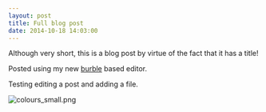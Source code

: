 ```yaml
---
layout: post
title: Full blog post
date: 2014-10-18 14:03:00
---
```

Although very short, this is a blog post by virtue of the fact that it has a title!

Posted using my new [burble][BURBLE] based editor.

Testing editing a post and adding a file.

[BURBLE]: https://github.com/MalphasWats/burble

![colours_small.png](http://www.subdimension.co.uk/files/2014-10-18-Full-b/colours_small.png)
